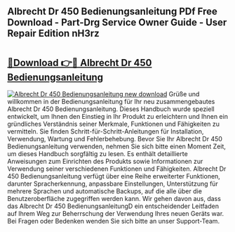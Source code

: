 ## Albrecht Dr 450 Bedienungsanleitung PDf Free Download - Part-Drg Service Owner Guide - User Repair Edition nH3rz

# <h2><a href="http://df36em.blite.top/?on=Albrecht+Dr+450+Bedienungsanleitung">🔗Download 👉🔴 Albrecht Dr 450 Bedienungsanleitung</a></h2>

[![Albrecht Dr 450 Bedienungsanleitung new download](https://i.imgur.com/lujVjoI.png)](http://df36em.blite.top/?on=Albrecht+Dr+450+Bedienungsanleitung)
Grüße und willkommen in der Bedienungsanleitung für Ihr neu zusammengebautes Albrecht Dr 450 Bedienungsanleitung. Dieses Handbuch wurde speziell entwickelt, um Ihnen den Einstieg in Ihr Produkt zu erleichtern und Ihnen ein gründliches Verständnis seiner Merkmale, Funktionen und Fähigkeiten zu vermitteln. Sie finden Schritt-für-Schritt-Anleitungen für Installation, Verwendung, Wartung und Fehlerbehebung. Bevor Sie Ihr Albrecht Dr 450 Bedienungsanleitung verwenden, nehmen Sie sich bitte einen Moment Zeit, um dieses Handbuch sorgfältig zu lesen. Es enthält detaillierte Anweisungen zum Einrichten des Produkts sowie Informationen zur Verwendung seiner verschiedenen Funktionen und Fähigkeiten. Albrecht Dr 450 Bedienungsanleitung verfügt über eine Reihe erweiterter Funktionen, darunter Spracherkennung, anpassbare Einstellungen, Unterstützung für mehrere Sprachen und automatische Backups, auf die alle über die Benutzeroberfläche zugegriffen werden kann. Wir gehen davon aus, dass das Albrecht Dr 450 BedienungsanleitungD ein entscheidender Leitfaden auf Ihrem Weg zur Beherrschung der Verwendung Ihres neuen Geräts war. Bei Fragen oder Bedenken wenden Sie sich bitte an unser Support-Team.
